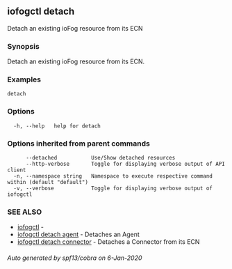 ## iofogctl detach

Detach an existing ioFog resource from its ECN

### Synopsis

Detach an existing ioFog resource from its ECN.

### Examples

```
detach
```

### Options

```
  -h, --help   help for detach
```

### Options inherited from parent commands

```
      --detached           Use/Show detached resources
      --http-verbose       Toggle for displaying verbose output of API client
  -n, --namespace string   Namespace to execute respective command within (default "default")
  -v, --verbose            Toggle for displaying verbose output of iofogctl
```

### SEE ALSO

* [iofogctl](iofogctl.md)	 - 
* [iofogctl detach agent](iofogctl_detach_agent.md)	 - Detaches an Agent
* [iofogctl detach connector](iofogctl_detach_connector.md)	 - Detaches a Connector from its ECN

###### Auto generated by spf13/cobra on 6-Jan-2020
